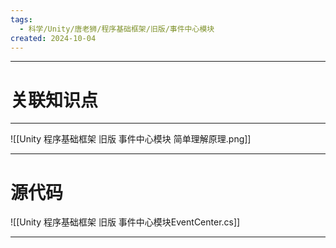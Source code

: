 ```yaml
---
tags:
  - 科学/Unity/唐老狮/程序基础框架/旧版/事件中心模块
created: 2024-10-04
---
```


---
# 关联知识点



---


![[Unity 程序基础框架 旧版 事件中心模块 简单理解原理.png]]

---
# 源代码
![[Unity 程序基础框架 旧版 事件中心模块EventCenter.cs]]


---